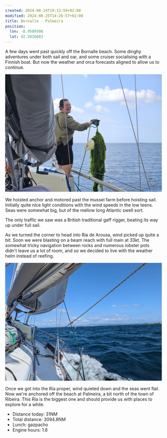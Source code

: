 ```yaml
---
created: 2024-08-24T19:13:59+02:00
modified: 2024-08-25T14:26:57+02:00
title: Bornalle - Palmeira
position:
  lon: -8.9509508
  lat: 42.5826603
---
```


A few days went past quickly off the Bornalle beach. Some dinghy adventures under both sail and oar, and some cruiser socialising with a Finnish boat. But now the weather and orca forecasts aligned to allow us to continue.

![Image](../2024/19c137943048980fb6cfef63a4ac8e17.jpg) 

We hoisted anchor and motored past the mussel farm before hoisting sail. Initially quite nice light conditions with the wind speeds in the low teens.
Seas were somewhat big, but of the mellow long Atlantic swell sort.

The only traffic we saw was a British traditional gaff rigger, beating its way up under full sail.

As we turned the corner to head into Ría de Arousa, wind picked up quite a bit. Soon we were blasting on a beam reach with full main at 33kt. The somewhat tricky navigation between rocks and numerous lobster pots didn't leave us a lot of room, and so we decided to live with the weather helm instead of reefing.

![Image](../2024/417d36fef58da44947ccc612cbc14c4c.jpg) 

Once we got into the Ría proper, wind quieted down and the seas went flat. Now we're anchored off the beach at Palmeira, a bit north of the town of Ribeira. This Ría is the biggest one  and should provide us with places to explore for a while.

* Distance today: 31NM
* Total distance: 3094.8NM
* Lunch: gazpacho 
* Engine hours: 1.8
